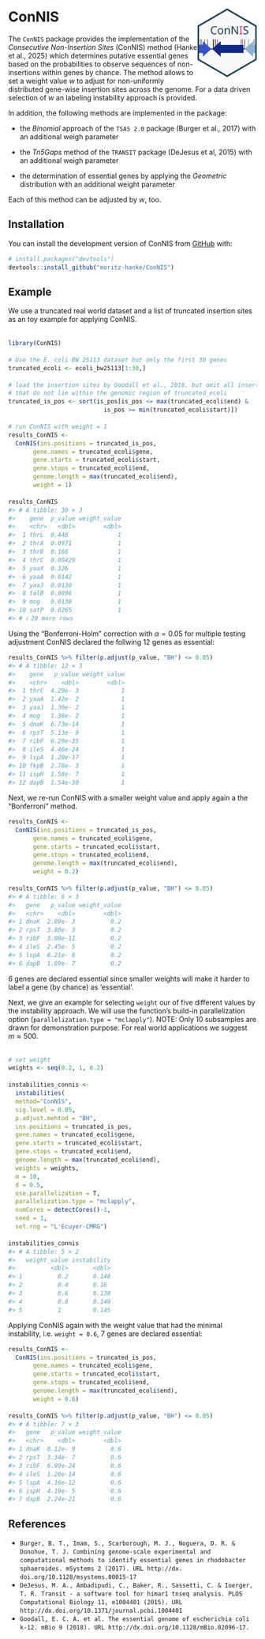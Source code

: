 
<!-- README.md is generated from README.Rmd. Please edit that file -->

# ConNIS <img src="./man/figures/logo.svg" alt="ConNIS" align="right" width="120"/>

<!-- badges: start -->
<!-- badges: end -->

The `ConNIS` package provides the implementation of the *Consecutive
Non-Insertion Sites* (ConNIS) method (Hanke et al., 2025) which
determines putative essential genes based on the probabilities to
observe sequences of non-insertions within genes by chance. The method
allows to set a weight value $w$ to adjust for non-uniformly distributed
gene-wise insertion sites across the genome. For a data driven selection
of $w$ an labeling instability approach is provided.

In addition, the following methods are implemented in the package:

- the *Binomial* approach of the `TSAS 2.0` package (Burger et
  al., 2017) with an additional weigh parameter

- the *Tn5Gaps* method of the `TRANSIT` package (DeJesus et al, 2015)
  with an additional weigh parameter

- the determination of essential genes by applying the *Geometric*
  distribution with an additional weight parameter

Each of this method can be adjusted by $w$, too.

## Installation

You can install the development version of ConNIS from
[GitHub](https://github.com/) with:

``` r
# install.packages("devtools")
devtools::install_github("moritz-hanke/ConNIS")
```

## Example

We use a truncated real world dataset and a list of truncated insertion
sites as an toy example for applying ConNIS.

``` r

library(ConNIS)

# Use the E. coli BW 25113 dataset but only the first 30 genes
truncated_ecoli <- ecoli_bw25113[1:30,]

# load the insertion sites by Goodall et al., 2018, but omit all insertion sites 
# that do not lie within the genomic region of truncated_ecoli
truncated_is_pos <- sort(is_pos[is_pos <= max(truncated_ecoli$end) &
                           is_pos >= min(truncated_ecoli$start)])

# run ConNIS with weight = 1
results_ConNIS <- 
  ConNIS(ins.positions = truncated_is_pos, 
       gene.names = truncated_ecoli$gene, 
       gene.starts = truncated_ecoli$start, 
       gene.stops = truncated_ecoli$end, 
       genome.length = max(truncated_ecoli$end), 
       weight = 1)

results_ConNIS
#> # A tibble: 30 × 3
#>    gene  p_value weight_value
#>    <chr>   <dbl>        <dbl>
#>  1 thrL  0.446              1
#>  2 thrA  0.0971             1
#>  3 thrB  0.166              1
#>  4 thrC  0.00429            1
#>  5 yaaX  0.326              1
#>  6 yaaA  0.0142             1
#>  7 yaaJ  0.0130             1
#>  8 talB  0.0896             1
#>  9 mog   0.0138             1
#> 10 satP  0.0265             1
#> # ℹ 20 more rows
```

Using the “Bonferroni-Holm” correction with $\alpha=0.05$ for multiple
testing adjustment ConNIS declared the follwing 12 genes as essential:

``` r
results_ConNIS %>% filter(p.adjust(p_value, "BH") <= 0.05)
#> # A tibble: 12 × 3
#>    gene   p_value weight_value
#>    <chr>    <dbl>        <dbl>
#>  1 thrC  4.29e- 3            1
#>  2 yaaA  1.42e- 2            1
#>  3 yaaJ  1.30e- 2            1
#>  4 mog   1.38e- 2            1
#>  5 dnaK  6.73e-14            1
#>  6 rpsT  5.13e- 9            1
#>  7 ribF  6.29e-35            1
#>  8 ileS  4.46e-24            1
#>  9 lspA  1.20e-17            1
#> 10 fkpB  2.78e- 3            1
#> 11 ispH  1.58e- 7            1
#> 12 dapB  1.54e-30            1
```

Next, we re-run ConNIS with a smaller weight value and apply again a the
“Bonferroni” method.

``` r
results_ConNIS <- 
  ConNIS(ins.positions = truncated_is_pos, 
       gene.names = truncated_ecoli$gene, 
       gene.starts = truncated_ecoli$start, 
       gene.stops = truncated_ecoli$end, 
       genome.length = max(truncated_ecoli$end), 
       weight = 0.2)

results_ConNIS %>% filter(p.adjust(p_value, "BH") <= 0.05)
#> # A tibble: 6 × 3
#>   gene   p_value weight_value
#>   <chr>    <dbl>        <dbl>
#> 1 dnaK  2.08e- 3          0.2
#> 2 rpsT  3.80e- 3          0.2
#> 3 ribF  3.08e-11          0.2
#> 4 ileS  2.45e- 5          0.2
#> 5 lspA  8.21e- 6          0.2
#> 6 dapB  1.09e- 7          0.2
```

6 genes are declared essential since smaller weights will make it harder
to label a gene (by chance) as ‘essential’.

Next, we give an example for selecting `weight` our of five different
values by the instability approach. We will use the function’s build-in
parallelization option (`parallelization.type = "mclapply"`). NOTE: Only
10 subsamples are drawn for demonstration purpose. For real world
applications we suggest $m \approx  500$.

``` r

# set weight
weights <- seq(0.2, 1, 0.2)

instabilities_connis <- 
  instabilities(
  method="ConNIS", 
  sig.level = 0.05, 
  p.adjust.mehtod = "BH", 
  ins.positions = truncated_is_pos, 
  gene.names = truncated_ecoli$gene, 
  gene.starts = truncated_ecoli$start, 
  gene.stops = truncated_ecoli$end, 
  genome.length = max(truncated_ecoli$end), 
  weights = weights, 
  m = 10, 
  d = 0.5, 
  use.parallelization = T, 
  parallelization.type = "mclapply", 
  numCores = detectCores()-1, 
  seed = 1, 
  set.rng = "L'Ecuyer-CMRG")

instabilities_connis
#> # A tibble: 5 × 2
#>   weight_value instability
#>          <dbl>       <dbl>
#> 1          0.2       0.148
#> 2          0.4       0.16 
#> 3          0.6       0.138
#> 4          0.8       0.149
#> 5          1         0.145
```

Applying ConNIS again with the weight value that had the minimal
instability, i.e. `weight = 0.6`, 7 genes are declared essential:

``` r
results_ConNIS <- 
  ConNIS(ins.positions = truncated_is_pos, 
       gene.names = truncated_ecoli$gene, 
       gene.starts = truncated_ecoli$start, 
       gene.stops = truncated_ecoli$end, 
       genome.length = max(truncated_ecoli$end), 
       weight = 0.6)

results_ConNIS %>% filter(p.adjust(p_value, "BH") <= 0.05)
#> # A tibble: 7 × 3
#>   gene   p_value weight_value
#>   <chr>    <dbl>        <dbl>
#> 1 dnaK  8.12e- 9          0.6
#> 2 rpsT  3.34e- 7          0.6
#> 3 ribF  6.99e-24          0.6
#> 4 ileS  1.20e-14          0.6
#> 5 lspA  4.16e-12          0.6
#> 6 ispH  4.19e- 5          0.6
#> 7 dapB  2.24e-21          0.6
```

## References

- `Burger, B. T., Imam, S., Scarborough, M. J., Noguera, D. R. & Donohue, T. J. Combining genome-scale experimental and computational methods to identify essential genes in rhodobacter sphaeroides. mSystems 2 (2017). URL http://dx. doi.org/10.1128/msystems.00015-17`
- `DeJesus, M. A., Ambadipudi, C., Baker, R., Sassetti, C. & Ioerger, T. R. Transit - a software tool for himar1 tnseq analysis. PLOS Computational Biology 11, e1004401 (2015). URL http://dx.doi.org/10.1371/journal.pcbi.1004401`
- `Goodall, E. C. A. et al. The essential genome of escherichia coli k-12. mBio 9 (2018). URL http://dx.doi.org/10.1128/mBio.02096-17.`
